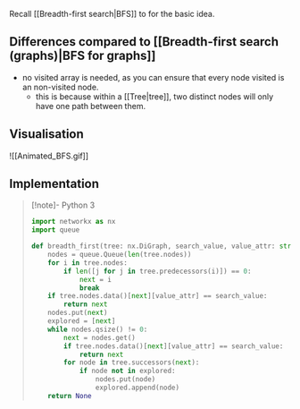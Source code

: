 Recall [[Breadth-first search|BFS]] to for the basic idea. 
## Differences compared to [[Breadth-first search (graphs)|BFS for graphs]]
- no visited array is needed, as you can ensure that every node visited is an non-visited node.
	- this is because within a [[Tree|tree]], two distinct nodes will only have one path between them.
## Visualisation
![[Animated_BFS.gif]]
## Implementation
> [!note]- Python 3
> ```python
> import networkx as nx
> import queue
> 
> def breadth_first(tree: nx.DiGraph, search_value, value_attr: str = "value"):
>     nodes = queue.Queue(len(tree.nodes))
>     for i in tree.nodes:
>         if len([j for j in tree.predecessors(i)]) == 0:
>             next = i
>             break
>     if tree.nodes.data()[next][value_attr] == search_value:
>         return next
>     nodes.put(next)
>     explored = [next]
>     while nodes.qsize() != 0:
>         next = nodes.get()
>         if tree.nodes.data()[next][value_attr] == search_value:
>             return next
>         for node in tree.successors(next):
>             if node not in explored:
>                 nodes.put(node)
>                 explored.append(node)
>     return None
> ```